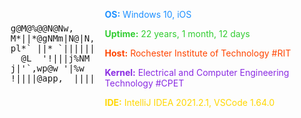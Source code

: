 <div style="display: flex; align-items: center;">
  <pre>
    g@M@%@@N@Nw,          
    M*||*@gNMm|N@|N,      
    pl*` ||* `||||||h|%w  
      @L  '!|||j%NM       
    j|'`,wp@w '|%w        
    !||||@app,  ||||||    
  </pre>

  <div style="padding-left: 20px;">
    <p style="color: #1E90FF;"><strong>OS:</strong> Windows 10, iOS</p>
    <p style="color: #32CD32;"><strong>Uptime:</strong> 22 years, 1 month, 12 days</p>
    <p style="color: #FF4500;"><strong>Host:</strong> Rochester Institute of Technology #RIT</p>
    <p style="color: #8A2BE2;"><strong>Kernel:</strong> Electrical and Computer Engineering Technology #CPET</p>
    <p style="color: #FFD700;"><strong>IDE:</strong> IntelliJ IDEA 2021.2.1, VSCode 1.64.0</p>
  </div>
</div>
